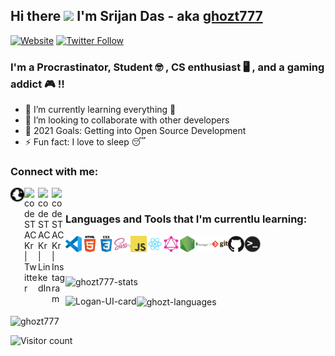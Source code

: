 ## Hi there <img src="https://github.com/TheDudeThatCode/TheDudeThatCode/blob/master/Assets/Hi.gif" width="29px">  I'm Srijan Das - aka [ghozt777][website]

[![Website](https://img.shields.io/website?down_message=offline&label=ghozt&up_color=%238B5CF6&up_message=online&url=https%3A%2F%2Fghozt.netlify.app%2F)](https://ghozt.netlify.app/)
[![Twitter Follow](https://img.shields.io/twitter/url?label=ghozt&logoColor=%231F2937&style=social&url=https%3A%2F%2Ftwitter.com%2Fghozt60510632)](https://twitter.com/ghozt60510632)

### I'm a Procrastinator, Student 🤓  , CS enthusiast 🖥️  , and a gaming addict 🎮 !!

- 🌱 I’m currently learning everything 🤣
- 🤝 I’m looking to collaborate with other developers
- 🥅 2021 Goals: Getting into Open Source Development
- ⚡ Fun fact: I love to sleep 😴 

### Connect with me:

[<img align="left" alt="ghozt.netlify.app" width="22px" src="https://raw.githubusercontent.com/iconic/open-iconic/master/svg/globe.svg" />][website]

[<img align="left" alt="codeSTACKr | Twitter" width="22px" src="https://cdn.jsdelivr.net/npm/simple-icons@v3/icons/twitter.svg" />][twitter]

[<img align="left" alt="codeSTACKr | LinkedIn" width="22px" src="https://cdn.jsdelivr.net/npm/simple-icons@v3/icons/linkedin.svg" />][linkedin]

[<img align="left" alt="codeSTACKr | Instagram" width="22px" src="https://cdn.jsdelivr.net/npm/simple-icons@v3/icons/instagram.svg" />][instagram]

<br />

### Languages and Tools that I'm currentlu learning:

<img align="left" alt="Visual Studio Code" width="26px" src="https://raw.githubusercontent.com/github/explore/80688e429a7d4ef2fca1e82350fe8e3517d3494d/topics/visual-studio-code/visual-studio-code.png" />
<img align="left" alt="HTML5" width="26px" src="https://raw.githubusercontent.com/github/explore/80688e429a7d4ef2fca1e82350fe8e3517d3494d/topics/html/html.png" />
<img align="left" alt="CSS3" width="26px" src="https://raw.githubusercontent.com/github/explore/80688e429a7d4ef2fca1e82350fe8e3517d3494d/topics/css/css.png" />
<img align="left" alt="Sass" width="26px" src="https://raw.githubusercontent.com/github/explore/80688e429a7d4ef2fca1e82350fe8e3517d3494d/topics/sass/sass.png" />
<img align="left" alt="JavaScript" width="26px" src="https://raw.githubusercontent.com/github/explore/80688e429a7d4ef2fca1e82350fe8e3517d3494d/topics/javascript/javascript.png" />
<img align="left" alt="React" width="26px" src="https://raw.githubusercontent.com/github/explore/80688e429a7d4ef2fca1e82350fe8e3517d3494d/topics/react/react.png" />
<img align="left" alt="GraphQL" width="26px" src="https://raw.githubusercontent.com/github/explore/80688e429a7d4ef2fca1e82350fe8e3517d3494d/topics/graphql/graphql.png" />
<img align="left" alt="Node.js" width="26px" src="https://raw.githubusercontent.com/github/explore/80688e429a7d4ef2fca1e82350fe8e3517d3494d/topics/nodejs/nodejs.png" />
<img align="left" alt="MongoDB" width="26px" src="https://raw.githubusercontent.com/github/explore/80688e429a7d4ef2fca1e82350fe8e3517d3494d/topics/mongodb/mongodb.png" />
<img align="left" alt="Git" width="26px" src="https://raw.githubusercontent.com/github/explore/80688e429a7d4ef2fca1e82350fe8e3517d3494d/topics/git/git.png" />
<img align="left" alt="GitHub" width="26px" src="https://raw.githubusercontent.com/github/explore/78df643247d429f6cc873026c0622819ad797942/topics/github/github.png" />
<img align="left" alt="Terminal" width="26px" src="https://raw.githubusercontent.com/github/explore/80688e429a7d4ef2fca1e82350fe8e3517d3494d/topics/terminal/terminal.png" />

<br />
<br />
<br />





<p><img align="left" src="https://github-readme-stats.vercel.app/api?username=ghozt777&show_icons=true&theme=github_dark" alt="ghozt777-stats"/></p>

<br />

<p><img align="left" src="https://github-readme-stats.vercel.app/api/pin/?username=ghozt777&repo=Logan-UI&show_icons=true&theme=github_dark"  alt="Logan-UI-card" /></p>


<p><img align="center" src="https://github-readme-stats.vercel.app/api/top-langs/?username=ghozt777&show_icons=true&theme=github_dark" alt="ghozt-languages" /></p>



<p><img src="https://github-readme-streak-stats.herokuapp.com/?user=ghozt777&theme=dark" alt="ghozt777" />
</p>

![Visitor count](https://shields-io-visitor-counter.herokuapp.com/badge?page=ghozt777&label=visitors&labelColor=000000&logo=GitHub&logoColor=FFFFFF&color=1D70B8&style=for-the-badge)
 



[website]: https://ghozt.netlify.app/
[twitter]: https://twitter.com/ghozt60510632
[instagram]: https://www.instagram.com/dontsleeponcustard/
[linkedin]: https://www.linkedin.com/in/srijandas7/
